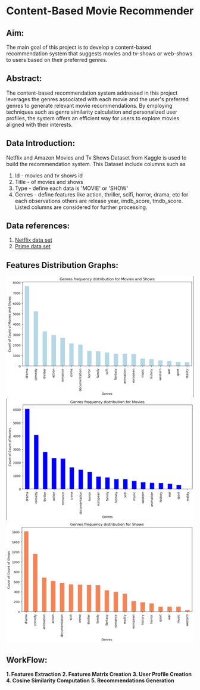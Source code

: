 # Content-Based Movie Recommender

## Aim: 
The main goal of this project is to develop a content-based recommendation system that suggests movies and tv-shows or web-shows to users based on their preferred genres. 

## Abstract:
The content-based recommendation system addressed in this project leverages the genres associated with each movie and the user's preferred genres to generate relevant movie recommendations. By employing techniques such as genre similarity calculation and personalized user profiles, the system offers an efficient way for users to explore movies aligned with their interests. 

## Data Introduction:
Netflix and Amazon Movies and Tv Shows Dataset from Kaggle is used to build the recommendation system. This Dataset include columns such as 
1. Id - movies and tv shows id
2. Title - of movies and shows
3. Type - define each data is 'MOVIE' or 'SHOW'
4. Genres - define features like action, thriller, scifi, horror, drama, etc for each observations
others are release year, imdb_score, tmdb_score. Listed columns are considered for further processing.

## Data references: 
1. [Netflix data set](https://www.kaggle.com/datasets/shivamb/netflix-shows)
2. [Prime data set](https://www.kaggle.com/datasets/shivamb/amazon-prime-movies-and-tv-shows)

## Features Distribution Graphs:
![1](https://github.com/Rajwaghela369/Content-based-recommendation-system/blob/b51d073a7f5549db9baf8ad7c577f5f1837216e9/Assets/Graph%201.png)
![2](https://github.com/Rajwaghela369/Content-based-recommendation-system/blob/b51d073a7f5549db9baf8ad7c577f5f1837216e9/Assets/Graph%202.png)
![3](https://github.com/Rajwaghela369/Content-based-recommendation-system/blob/b51d073a7f5549db9baf8ad7c577f5f1837216e9/Assets/Graph%203.png)

## WorkFlow:
**1. Features Extraction**
**2. Features Matrix Creation**
**3. User Profile Creation**
**4. Cosine Similarity Computation**
**5. Recommendations Generation**
